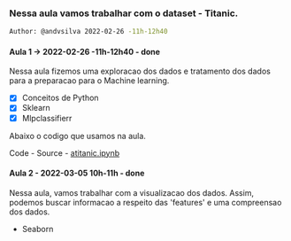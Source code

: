 ### Nessa aula vamos trabalhar com o dataset - Titanic. 

```bash
Author: @andvsilva 2022-02-26 -11h-12h40
```

#### Aula 1 -> 2022-02-26 -11h-12h40 - done

Nessa aula fizemos uma exploracao dos dados e tratamento
dos dados para a preparacao para o Machine learning.
- [x] Conceitos de Python
- [x] Sklearn
- [x] Mlpclassifierr

Abaixo o codigo que usamos na aula.

Code - Source - [atitanic.ipynb](atitanic.ipynb)

#### Aula 2 - 2022-03-05 10h-11h - done

Nessa aula, vamos trabalhar com a visualizacao dos dados. 
Assim, podemos buscar informacao a respeito das 'features'
e uma compreensao dos dados.

- Seaborn
